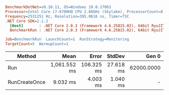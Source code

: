 ``` ini

BenchmarkDotNet=v0.10.11, OS=Windows 10.0.17063
Processor=Intel Core i7-6700HQ CPU 2.60GHz (Skylake), ProcessorCount=8
Frequency=2531251 Hz, Resolution=395.0616 ns, Timer=TSC
.NET Core SDK=2.1.2
  [Host]       : .NET Core 2.0.3 (Framework 4.6.25815.02), 64bit RyuJIT
  BenchmarkRun : .NET Core 2.0.3 (Framework 4.6.25815.02), 64bit RyuJIT

Job=BenchmarkRun  LaunchCount=1  RunStrategy=Monitoring  
TargetCount=5  WarmupCount=1  

```
|        Method |         Mean |      Error |    StdDev |      Gen 0 |    Allocated |
|-------------- |-------------:|-----------:|----------:|-----------:|-------------:|
|           Run | 1,061.552 ms | 106.325 ms | 27.618 ms | 62000.0000 | 192203.37 KB |
| RunCreateOnce |     9.032 ms |   4.003 ms |  1.040 ms |          - |      4.57 KB |
